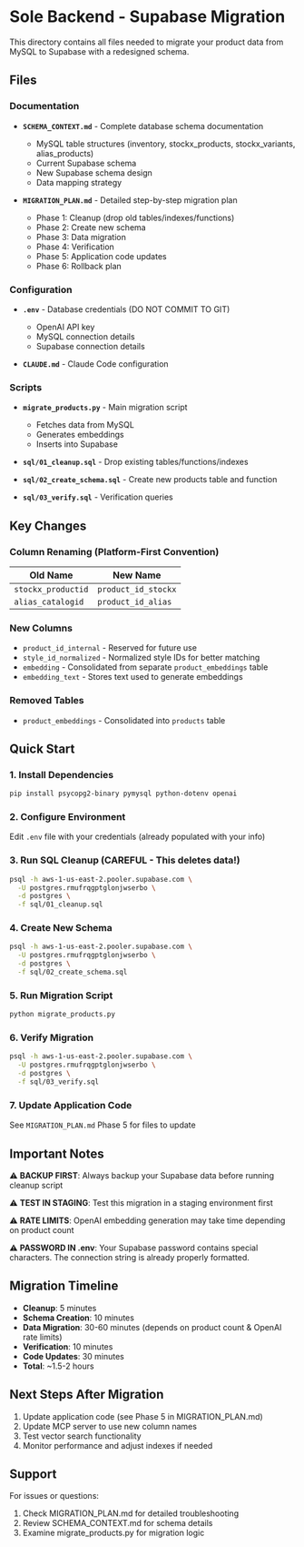 # Sole Backend - Supabase Migration

This directory contains all files needed to migrate your product data from MySQL to Supabase with a redesigned schema.

## Files

### Documentation
- **`SCHEMA_CONTEXT.md`** - Complete database schema documentation
  - MySQL table structures (inventory, stockx_products, stockx_variants, alias_products)
  - Current Supabase schema
  - New Supabase schema design
  - Data mapping strategy

- **`MIGRATION_PLAN.md`** - Detailed step-by-step migration plan
  - Phase 1: Cleanup (drop old tables/indexes/functions)
  - Phase 2: Create new schema
  - Phase 3: Data migration
  - Phase 4: Verification
  - Phase 5: Application code updates
  - Phase 6: Rollback plan

### Configuration
- **`.env`** - Database credentials (DO NOT COMMIT TO GIT)
  - OpenAI API key
  - MySQL connection details
  - Supabase connection details

- **`CLAUDE.md`** - Claude Code configuration

### Scripts
- **`migrate_products.py`** - Main migration script
  - Fetches data from MySQL
  - Generates embeddings
  - Inserts into Supabase

- **`sql/01_cleanup.sql`** - Drop existing tables/functions/indexes
- **`sql/02_create_schema.sql`** - Create new products table and function
- **`sql/03_verify.sql`** - Verification queries

## Key Changes

### Column Renaming (Platform-First Convention)
| Old Name | New Name |
|----------|----------|
| `stockx_productid` | `product_id_stockx` |
| `alias_catalogid` | `product_id_alias` |

### New Columns
- `product_id_internal` - Reserved for future use
- `style_id_normalized` - Normalized style IDs for better matching
- `embedding` - Consolidated from separate `product_embeddings` table
- `embedding_text` - Stores text used to generate embeddings

### Removed Tables
- `product_embeddings` - Consolidated into `products` table

## Quick Start

### 1. Install Dependencies
```bash
pip install psycopg2-binary pymysql python-dotenv openai
```

### 2. Configure Environment
Edit `.env` file with your credentials (already populated with your info)

### 3. Run SQL Cleanup (CAREFUL - This deletes data!)
```bash
psql -h aws-1-us-east-2.pooler.supabase.com \
  -U postgres.rmufrqgptglonjwserbo \
  -d postgres \
  -f sql/01_cleanup.sql
```

### 4. Create New Schema
```bash
psql -h aws-1-us-east-2.pooler.supabase.com \
  -U postgres.rmufrqgptglonjwserbo \
  -d postgres \
  -f sql/02_create_schema.sql
```

### 5. Run Migration Script
```bash
python migrate_products.py
```

### 6. Verify Migration
```bash
psql -h aws-1-us-east-2.pooler.supabase.com \
  -U postgres.rmufrqgptglonjwserbo \
  -d postgres \
  -f sql/03_verify.sql
```

### 7. Update Application Code
See `MIGRATION_PLAN.md` Phase 5 for files to update

## Important Notes

⚠️ **BACKUP FIRST**: Always backup your Supabase data before running cleanup script

⚠️ **TEST IN STAGING**: Test this migration in a staging environment first

⚠️ **RATE LIMITS**: OpenAI embedding generation may take time depending on product count

⚠️ **PASSWORD IN .env**: Your Supabase password contains special characters. The connection string is already properly formatted.

## Migration Timeline

- **Cleanup**: 5 minutes
- **Schema Creation**: 10 minutes
- **Data Migration**: 30-60 minutes (depends on product count & OpenAI rate limits)
- **Verification**: 10 minutes
- **Code Updates**: 30 minutes
- **Total**: ~1.5-2 hours

## Next Steps After Migration

1. Update application code (see Phase 5 in MIGRATION_PLAN.md)
2. Update MCP server to use new column names
3. Test vector search functionality
4. Monitor performance and adjust indexes if needed

## Support

For issues or questions:
1. Check MIGRATION_PLAN.md for detailed troubleshooting
2. Review SCHEMA_CONTEXT.md for schema details
3. Examine migrate_products.py for migration logic
